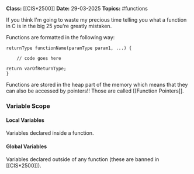 **Class:** [[CIS*2500]]
**Date:** 29-03-2025
**Topics:**  #functions 


If you think I'm going to waste my precious time telling you what a function in C is in the big 25 you're greatly mistaken.

Functions are formatted in the following way:

```
returnType functionName(paramType param1, ...) {
	
	// code goes here

return varOfReturnType;
}
```

Functions are stored in the heap part of the memory which means that they can also be accessed by pointers!! Those are called [[Function Pointers]].

### Variable Scope

#### Local Variables
Variables declared inside a function.

#### Global Variables
Variables declared outside of any function (these are banned in [[CIS*2500]]).
